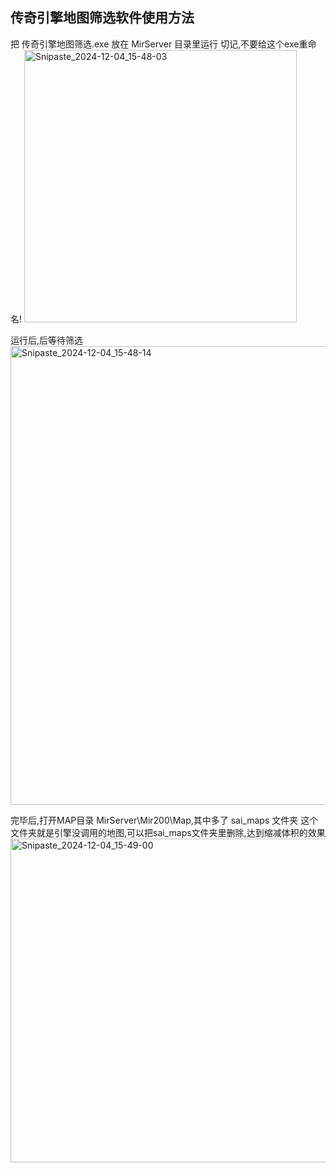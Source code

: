 ## 传奇引擎地图筛选软件使用方法
把 传奇引擎地图筛选.exe 放在 MirServer 目录里运行
切记,不要给这个exe重命名!
<img width="436" alt="Snipaste_2024-12-04_15-48-03" src="https://github.com/user-attachments/assets/62c2e899-bf6c-4abb-9d2a-ad0f3693135f">

运行后,后等待筛选
<img width="734" alt="Snipaste_2024-12-04_15-48-14" src="https://github.com/user-attachments/assets/30aa0fd0-1301-4b99-9d98-d6611e52a7f1">

完毕后,打开MAP目录
MirServer\Mir200\Map,其中多了 sai_maps 文件夹
这个文件夹就是引擎没调用的地图,可以把sai_maps文件夹里删除,达到缩减体积的效果
<img width="518" alt="Snipaste_2024-12-04_15-49-00" src="https://github.com/user-attachments/assets/57a75909-5237-42f4-a7e5-0a00842fcb07">
